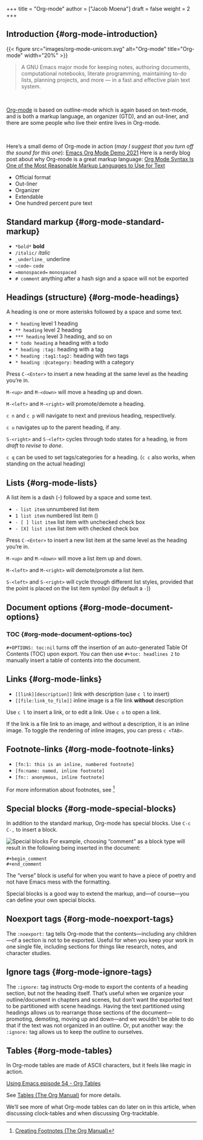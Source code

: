 +++
title = "Org-mode"
author = ["Jacob Moena"]
draft = false
weight = 2
+++

## Introduction {#org-mode-introduction}

{{< figure src="images/org-mode-unicorn.svg" alt="Org-mode" title="Org-mode" width="20%" >}}

> A GNU Emacs major mode for keeping notes, authoring documents, computational notebooks, literate programming, maintaining to-do lists, planning projects, and more — in a fast and effective plain text system.

<br/>

[Org-mode](https://orgmode.org/) is based on outline-mode which is again based on text-mode, and is both a markup language, an organizer (GTD), and an out-liner, and there are some people who live their entire lives in Org-mode.

<br/>

Here’s a small demo of Org-mode in action (_may I suggest that you turn off the sound for this one_):
[Emacs Org Mode Demo 2021](hnMntOQjs7Q)
Here is a nerdy blog post about why Org-mode is a great markup language: [Org Mode Syntax Is One of the Most Reasonable Markup Languages to Use for Text](https://karl-voit.at/2017/09/23/orgmode-as-markup-only/)

-   Official format
-   Out-liner
-   Organizer
-   Extendable
-   One hundred percent pure text


## Standard markup {#org-mode-standard-markup}

-   `*bold*` **bold**
-   `/italic/` _italic_
-   `_underline_` <span class="underline">underline</span>
-   `~code~`  `code`
-   `=monospaced=` `monospaced`
-   `# comment` anything after a hash sign and a space will not be exported


## Headings (structure) {#org-mode-headings}

A heading is one or more asterisks followed by a space and some text.

-   `* heading` level 1 heading
-   `** heading` level 2 heading
-   `*** heading` level 3 heading, and so on
-   `* todo heading` a heading with a todo
-   `* heading :tag:` heading with a tag
-   `* heading :tag1:tag2:` heading with two tags
-   `* heading :@category:` heading with a category

Press `C-<Enter>` to insert a new heading at the same level as the heading you’re in.

`M-<up>` and `M-<down>` will move a heading up and down.

`M-<left>` and `M-<right>` will promote/demote a heading.

`c n` and `c p` will navigate to next and previous heading, respectively.

`c u` navigates up to the parent heading, if any.

`S-<right>` and `S-<left>` cycles through todo states for a heading, ie from _draft_ to _revise_ to _done_.

`c q` can be used to set tags/categories for a heading. (`c c` also works, when standing on the actual heading)


## Lists {#org-mode-lists}

A list item is a dash (-) followed by a space and some text.

-   `- list item` unnumbered list item
-   `1 list item` numbered list item ()
-   `- [ ] list item` list item with unchecked check box
-   `- [X] list item` list item with checked check box

Press `C-<Enter>` to insert a new list item at the same level as the heading you’re in.

`M-<up>` and `M-<down>` will move a list item up and down.

`M-<left>` and `M-<right>` will demote/promote a list item.

`S-<left>` and `S-<right>` will cycle through different list styles, provided that the point is placed on the list item symbol (by default a `-`))


## Document options {#org-mode-document-options}


### TOC {#org-mode-document-options-toc}

`#+OPTIONS: toc:nil` turns off the insertion of an auto-generated Table Of Contents (TOC) upon export.
You can then use `#+toc: headlines 2` to manually insert a table of contents into the document.


## Links {#org-mode-links}

-   `[[link][description]]` link with description (use `c l` to insert)
-   `[[file:link_to_file]]` inline image is a file link **without** description

Use `c l` to insert a link, or to edit a link. Use `c o` to open a link.

If the link is a file link to an image, and without a description, it is an inline image. To toggle the rendering of inline images, you can press `c <TAB>`.


## Footnote-links {#org-mode-footnote-links}

-   `[fn:1: this is an inline, numbered footnote]`
-   `[fn:name: named, inline footnote]`
-   `[fn:: anonymous, inline footnote]`

For more information about footnotes, see&nbsp;[^fn:1]


## Special blocks {#org-mode-special-blocks}

In addition to the standard markup, Org-mode has special blocks. Use `C-c C-,` to insert a block.

<div title="Special blocks">

<img src="images/orgmode-blocks.png" alt="Special blocks" title="Special blocks" />
For example, choosing “comment” as a block type will result in the following being inserted in the document:

</div>

```nil
#+begin_comment
#+end_comment
```

The “verse” block is useful for when you want to have a piece of poetry and not have Emacs mess with the formatting.

Special blocks is a good way to extend the markup, and—of course—you can define your own special blocks.


## Noexport tags {#org-mode-noexport-tags}

The `:noexport:` tag tells Org-mode that the contents—including any children—of a section is not to be exported. Useful for when you keep your work in one single file, including sections for things like research, notes, and character studies.


## Ignore tags {#org-mode-ignore-tags}

The `:ignore:` tag instructs Org-mode to export the contents of a heading section, but not the heading itself. That’s useful when we organize your outline/document in chapters and scenes, but don’t want the exported text to be partitioned with scene headings. Having the text partitioned using headings allows us to rearrange those sections of the document—promoting, demoting, moving up and down—and we wouldn’t be able to do that if the text was not organized in an outline. Or, put another way: the `:ignore:` tag allows us to keep the outline to ourselves.


## Tables {#org-mode-tables}

In Org-mode tables are made of ASCII characters, but it feels like magic in action.

[Using Emacs episode 54 - Org Tables](5vGGgfs0q3k)

See [Tables (The Org Manual)](https://orgmode.org/manual/Tables.html) for more details.

We’ll see more of what Org-mode tables can do later on in this article, when discussing clock-tables and when discussing Org-tracktable.

[^fn:1]: [Creating Footnotes (The Org Manual)](https://orgmode.org/manual/Creating-Footnotes.html)
